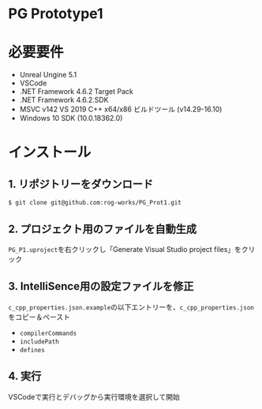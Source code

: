 PG Prototype1
===

# 必要要件

* Unreal Ungine 5.1
* VSCode
* .NET Framework 4.6.2 Target Pack
* .NET Framework 4.6.2.SDK
* MSVC v142 VS 2019 C++ x64/x86 ビルドツール (v14.29-16.10)
* Windows 10 SDK (10.0.18362.0)

# インストール

## 1. リポジトリーをダウンロード

```
$ git clone git@github.com:rog-works/PG_Prot1.git
```

## 2. プロジェクト用のファイルを自動生成

`PG_P1.uproject`を右クリックし「Generate Visual Studio project files」をクリック

## 3. IntelliSence用の設定ファイルを修正

`c_cpp_properties.json.example`の以下エントリーを、`c_cpp_properties.json`をコピー＆ペースト

* `compilerCommands`
* `includePath`
* `defines`

## 4. 実行

VSCodeで実行とデバッグから実行環境を選択して開始
